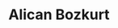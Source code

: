 ---
layout: page
title: Alican Bozkurt
order: 2020-03
grad_date: 'Mar 2020'
lastname: Bozkurt
description: PhD Graduate
importance: 1
category: work
current: false 
position: Graduate
current_pos: Paige AI
Thesis: Deep Representation Learning for Complex Medical Images 
---